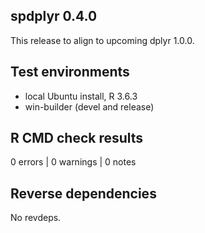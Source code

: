 ## spdplyr 0.4.0

This release to align to upcoming dplyr 1.0.0. 

## Test environments

* local Ubuntu install, R 3.6.3
* win-builder (devel and release)

## R CMD check results

0 errors | 0 warnings | 0 notes

## Reverse dependencies

No revdeps. 
